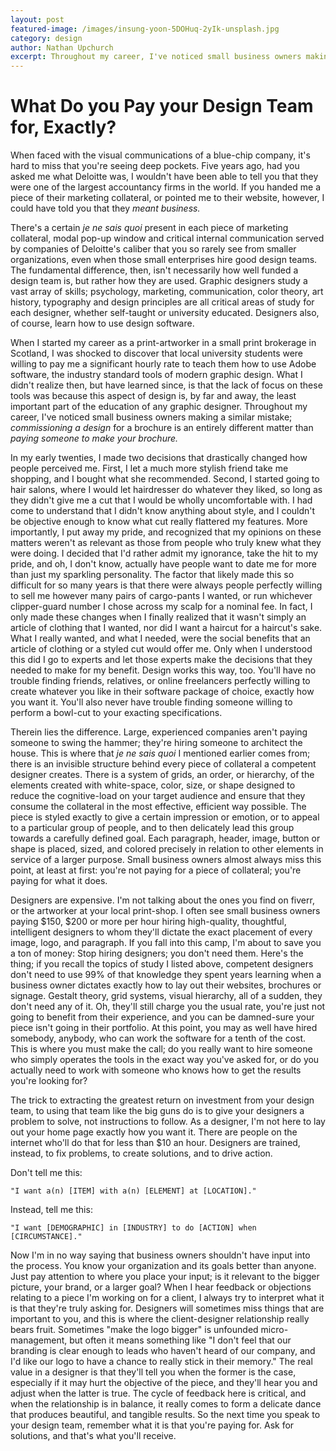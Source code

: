 ```yaml
---
layout: post
featured-image: /images/insung-yoon-5DOHuq-2yIk-unsplash.jpg
category: design
author: Nathan Upchurch
excerpt: Throughout my career, I've noticed small business owners making a similar mistake; commissioning a design for a brochure is an entirely different matter than paying someone to make your brochure.
---
```


# What Do you Pay your Design Team for, Exactly? 

When faced with the visual communications of a blue-chip company, it's hard to miss that you're seeing deep pockets. Five years ago, had you asked me what Deloitte was, I wouldn't have been able to tell you that they were one of the largest accountancy firms in the world. If you handed me a piece of their marketing collateral, or pointed me to their website, however, I could have told you that they *meant business.* 

There's a certain *je ne sais quoi* present in each piece of marketing collateral, modal pop-up window and critical internal communication served by companies of Deloitte's caliber that you so rarely see from smaller organizations, even when those small enterprises hire good design teams. The fundamental difference, then, isn't necessarily how well funded a design team is, but rather how they are used. Graphic designers study a vast array of skills; psychology, marketing, communication, color theory, art history, typography and design principles are all critical areas of study for each designer, whether self-taught or university educated. Designers also, of course, learn how to use design software. 

When I started my career as a print-artworker in a small print brokerage in Scotland, I was shocked to discover that local university students were willing to pay me a significant hourly rate to teach them how to use Adobe software, the industry standard tools of modern graphic design. What I didn't realize then, but have learned since, is that the lack of focus on these tools was because this aspect of design is, by far and away, the least important part of the education of any graphic designer. Throughout my career, I've noticed small business owners making a similar mistake; *commissioning a design* for a brochure is an entirely different matter than *paying someone to make your brochure.*

In my early twenties, I made two decisions that drastically changed how people perceived me. First, I let a much more stylish friend take me shopping, and I bought what she recommended. Second, I started going to hair salons, where I would let hairdresser do whatever they liked, so long as they didn't give me a cut that I would be wholly uncomfortable with. I had come to understand that I didn't know anything about style, and I couldn't be objective enough to know what cut really flattered my features. More importantly, I put away my pride, and recognized that my opinions on these matters weren't as relevant as those from people who truly knew what they were doing. I decided that I'd rather admit my ignorance, take the hit to my pride, and oh, I don't know, actually have people want to date me for more than just my sparkling personality. The factor that likely made this so difficult for so many years is that there were always people perfectly willing to sell me however many pairs of cargo-pants I wanted, or run whichever clipper-guard number I chose across my scalp for a nominal fee. In fact, I only made these changes when I finally realized that it wasn't simply an article of clothing that I wanted, nor did I want a haircut for a haircut's sake. What I really wanted, and what I needed, were the social benefits that an article of clothing or a styled cut would offer me. Only when I understood this did I go to experts and let those experts make the decisions that they needed to make for my benefit. Design works this way, too. You'll have no trouble finding friends, relatives, or online freelancers perfectly willing to create whatever you like in their software package of choice, exactly how you want it. You'll also never have trouble finding someone willing to perform a bowl-cut to your exacting specifications.

Therein lies the difference. Large, experienced companies aren't paying someone to swing the hammer; they're hiring someone to architect the house. This is where that *je ne sais quoi* I mentioned earlier comes from; there is an invisible structure behind every piece of collateral a competent designer creates. There is a system of grids, an order, or hierarchy, of the elements created with white-space, color, size, or shape designed to reduce the cognitive-load on your target audience and ensure that they consume the collateral in the most effective, efficient way possible. The piece is styled exactly to give a certain impression or emotion, or to appeal to a particular group of people, and to then delicately lead this group towards a carefully defined goal. Each paragraph, header, image, button or shape is placed, sized, and colored precisely in relation to other elements in service of a larger purpose. Small business owners almost always miss this point, at least at first: you're not paying for a piece of collateral; you're paying for what it does.

Designers are expensive. I'm not talking about the ones you find on fiverr, or the artworker at your local print-shop. I often see small business owners paying $150, $200 or more per hour hiring high-quality, thoughtful, intelligent designers to whom they'll dictate the exact placement of every image, logo, and paragraph. If you fall into this camp, I'm about to save you a ton of money: Stop hiring designers; you don't need them. Here's the thing; if you recall the topics of study I listed above, competent designers don't need to use 99% of that knowledge they spent years learning when a business owner dictates exactly how to lay out their websites, brochures or signage. Gestalt theory, grid systems, visual hierarchy, all of a sudden, they don't need any of it. Oh, they'll still charge you the usual rate, you're just not going to benefit from their experience, and you can be damned-sure your piece isn't going in their portfolio. At this point, you may as well have hired somebody, anybody, who can work the software for a tenth of the cost. This is where you must make the call; do you really want to hire someone who simply operates the tools in the exact way you've asked for, or do you actually need to work with someone who knows how to get the results you're looking for? 

The trick to extracting the greatest return on investment from your design team, to using that team like the big guns do is to give your designers a problem to solve, not instructions to follow. As a designer, I'm not here to lay out your home page exactly how you want it. There are people on the internet who'll do that for less than $10 an hour. Designers are trained, instead, to fix problems, to create solutions, and to drive action. 

Don't tell me this: 

```"I want a(n) [ITEM] with a(n) [ELEMENT] at [LOCATION]."``` 

Instead, tell me this: 

```"I want [DEMOGRAPHIC] in [INDUSTRY] to do [ACTION] when [CIRCUMSTANCE]." ```

Now I'm in no way saying that business owners shouldn't have input into the process. You know your organization and its goals better than anyone. Just pay attention to where you place your input; is it relevant to the bigger picture, your brand, or a larger goal? When I hear feedback or objections relating to a piece I'm working on for a client, I always try to interpret what it is that they're truly asking for. Designers will sometimes miss things that are important to you, and this is where the client-designer relationship really bears fruit. Sometimes "make the logo bigger" is unfounded micro-management, but often it means something like "I don't feel that our branding is clear enough to leads who haven't heard of our company, and I'd like our logo to have a chance to really stick in their memory." The real value in a designer is that they'll tell you when the former is the case, especially if it may hurt the objective of the piece, and they'll hear you and adjust when the latter is true. The cycle of feedback here is critical, and when the relationship is in balance, it really comes to form a delicate dance that produces beautiful, and tangible results. So the next time you speak to your design team, remember what it is that you're paying for. Ask for solutions, and that's what you'll receive.